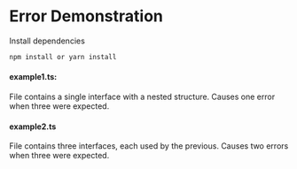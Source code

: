 # Error Demonstration

Install dependencies

```sh
npm install or yarn install
```

#### example1.ts:
File contains a single interface with a nested structure.  Causes one error when three were expected.

#### example2.ts
File contains three interfaces, each used by the previous.  Causes two errors when three were expected.